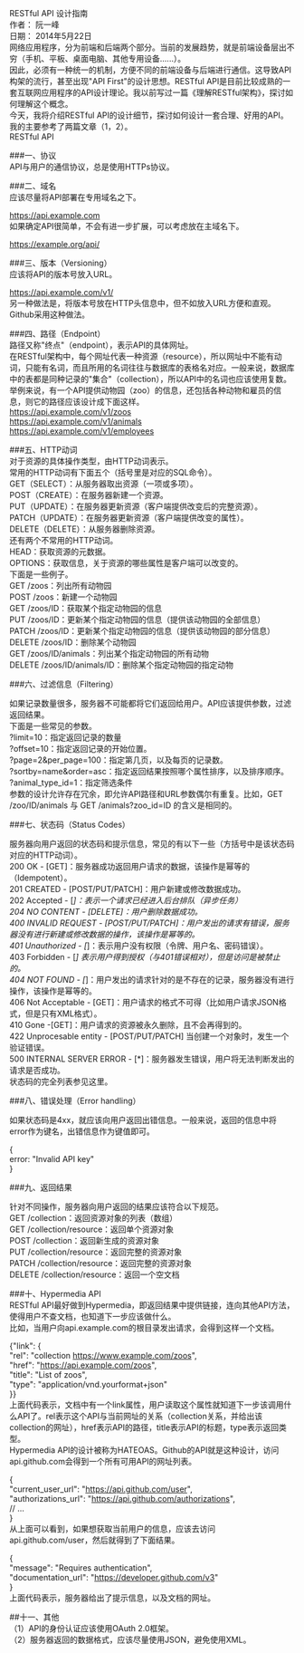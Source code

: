 RESTful API 设计指南      
作者： 阮一峰      
日期： 2014年5月22日      
网络应用程序，分为前端和后端两个部分。当前的发展趋势，就是前端设备层出不穷（手机、平板、桌面电脑、其他专用设备......）。      
因此，必须有一种统一的机制，方便不同的前端设备与后端进行通信。这导致API构架的流行，甚至出现"API First"的设计思想。RESTful API是目前比较成熟的一套互联网应用程序的API设计理论。我以前写过一篇《理解RESTful架构》，探讨如何理解这个概念。      
今天，我将介绍RESTful API的设计细节，探讨如何设计一套合理、好用的API。我的主要参考了两篇文章（1，2）。      
RESTful API    

###一、协议      
API与用户的通信协议，总是使用HTTPs协议。 
     
###二、域名      
应该尽量将API部署在专用域名之下。      
      
https://api.example.com      
如果确定API很简单，不会有进一步扩展，可以考虑放在主域名下。      
      
https://example.org/api/  

###三、版本（Versioning）      
应该将API的版本号放入URL。      
      
https://api.example.com/v1/      
另一种做法是，将版本号放在HTTP头信息中，但不如放入URL方便和直观。Github采用这种做法。    

###四、路径（Endpoint）      
路径又称"终点"（endpoint），表示API的具体网址。      
在RESTful架构中，每个网址代表一种资源（resource），所以网址中不能有动词，只能有名词，而且所用的名词往往与数据库的表格名对应。一般来说，数据库中的表都是同种记录的"集合"（collection），所以API中的名词也应该使用复数。      
举例来说，有一个API提供动物园（zoo）的信息，还包括各种动物和雇员的信息，则它的路径应该设计成下面这样。      
https://api.example.com/v1/zoos      
https://api.example.com/v1/animals      
https://api.example.com/v1/employees    

###五、HTTP动词      
对于资源的具体操作类型，由HTTP动词表示。      
常用的HTTP动词有下面五个（括号里是对应的SQL命令）。      
GET（SELECT）：从服务器取出资源（一项或多项）。      
POST（CREATE）：在服务器新建一个资源。      
PUT（UPDATE）：在服务器更新资源（客户端提供改变后的完整资源）。      
PATCH（UPDATE）：在服务器更新资源（客户端提供改变的属性）。      
DELETE（DELETE）：从服务器删除资源。      
还有两个不常用的HTTP动词。      
HEAD：获取资源的元数据。      
OPTIONS：获取信息，关于资源的哪些属性是客户端可以改变的。      
下面是一些例子。      
GET /zoos：列出所有动物园      
POST /zoos：新建一个动物园      
GET /zoos/ID：获取某个指定动物园的信息      
PUT /zoos/ID：更新某个指定动物园的信息（提供该动物园的全部信息）      
PATCH /zoos/ID：更新某个指定动物园的信息（提供该动物园的部分信息）      
DELETE /zoos/ID：删除某个动物园      
GET /zoos/ID/animals：列出某个指定动物园的所有动物      
DELETE /zoos/ID/animals/ID：删除某个指定动物园的指定动物   

###六、过滤信息（Filtering）      

如果记录数量很多，服务器不可能都将它们返回给用户。API应该提供参数，过滤返回结果。      
下面是一些常见的参数。      
?limit=10：指定返回记录的数量      
?offset=10：指定返回记录的开始位置。      
?page=2&per_page=100：指定第几页，以及每页的记录数。      
?sortby=name&order=asc：指定返回结果按照哪个属性排序，以及排序顺序。      
?animal_type_id=1：指定筛选条件      
参数的设计允许存在冗余，即允许API路径和URL参数偶尔有重复。比如，GET /zoo/ID/animals 与 GET /animals?zoo_id=ID 的含义是相同的。   

###七、状态码（Status Codes）     

服务器向用户返回的状态码和提示信息，常见的有以下一些（方括号中是该状态码对应的HTTP动词）。      
200 OK - [GET]：服务器成功返回用户请求的数据，该操作是幂等的（Idempotent）。      
201 CREATED - [POST/PUT/PATCH]：用户新建或修改数据成功。      
202 Accepted - [*]：表示一个请求已经进入后台排队（异步任务）      
204 NO CONTENT - [DELETE]：用户删除数据成功。      
400 INVALID REQUEST - [POST/PUT/PATCH]：用户发出的请求有错误，服务器没有进行新建或修改数据的操作，该操作是幂等的。      
401 Unauthorized - [*]：表示用户没有权限（令牌、用户名、密码错误）。      
403 Forbidden - [*] 表示用户得到授权（与401错误相对），但是访问是被禁止的。      
404 NOT FOUND - [*]：用户发出的请求针对的是不存在的记录，服务器没有进行操作，该操作是幂等的。      
406 Not Acceptable - [GET]：用户请求的格式不可得（比如用户请求JSON格式，但是只有XML格式）。      
410 Gone -[GET]：用户请求的资源被永久删除，且不会再得到的。      
422 Unprocesable entity - [POST/PUT/PATCH] 当创建一个对象时，发生一个验证错误。      
500 INTERNAL SERVER ERROR - [*]：服务器发生错误，用户将无法判断发出的请求是否成功。      
状态码的完全列表参见这里。    

###八、错误处理（Error handling）   

如果状态码是4xx，就应该向用户返回出错信息。一般来说，返回的信息中将error作为键名，出错信息作为键值即可。      
      
{      
    error: "Invalid API key"      
}      

###九、返回结果   

针对不同操作，服务器向用户返回的结果应该符合以下规范。      
GET /collection：返回资源对象的列表（数组）      
GET /collection/resource：返回单个资源对象      
POST /collection：返回新生成的资源对象      
PUT /collection/resource：返回完整的资源对象      
PATCH /collection/resource：返回完整的资源对象      
DELETE /collection/resource：返回一个空文档   

###十、Hypermedia API      
RESTful API最好做到Hypermedia，即返回结果中提供链接，连向其他API方法，使得用户不查文档，也知道下一步应该做什么。      
比如，当用户向api.example.com的根目录发出请求，会得到这样一个文档。      
      
{"link": {      
  "rel":   "collection https://www.example.com/zoos",      
  "href":  "https://api.example.com/zoos",      
  "title": "List of zoos",      
  "type":  "application/vnd.yourformat+json"      
}}      
上面代码表示，文档中有一个link属性，用户读取这个属性就知道下一步该调用什么API了。rel表示这个API与当前网址的关系（collection关系，并给出该collection的网址），href表示API的路径，title表示API的标题，type表示返回类型。      
Hypermedia API的设计被称为HATEOAS。Github的API就是这种设计，访问api.github.com会得到一个所有可用API的网址列表。      
      
{      
  "current_user_url": "https://api.github.com/user",      
  "authorizations_url": "https://api.github.com/authorizations",      
  // ...      
}      
从上面可以看到，如果想获取当前用户的信息，应该去访问api.github.com/user，然后就得到了下面结果。      
      
{      
  "message": "Requires authentication",      
  "documentation_url": "https://developer.github.com/v3"      
}      
上面代码表示，服务器给出了提示信息，以及文档的网址。    

##十一、其他      
（1）API的身份认证应该使用OAuth 2.0框架。      
（2）服务器返回的数据格式，应该尽量使用JSON，避免使用XML。      